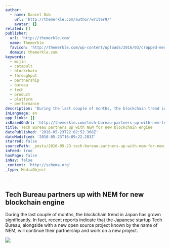 ```yaml
---
author:
  - name: Daniel Dob
    url: 'http://themerkle.com/author/writer9/'
    avatar: {}
related: []
publisher:
  url: 'http://themerkle.com'
  name: Themerkle
  favicon: 'http://themerkle.com/wp-content/uploads/2016/03/cropped-merkle-white-1-192x192.png'
  domain: themerkle.com
keywords:
  - mijin
  - catapult
  - blockchain
  - throughput
  - partnership
  - bureau
  - tech
  - product
  - platform
  - performance
description: 'During the last couple of months, the blockchain trend in Japan has grown significantly. In fact, recent reports indicate that the Japanese startup Tech Bureau, alongside with a new open source project known by the name of NEM, will continue their partnership and work on a new project.'
inLanguage: en
app_links: []
isBasedOnUrl: 'http://themerkle.com/tech-bureau-partners-up-with-nem-for-new-blockchain-engine/'
title: Tech Bureau partners up with NEM for new blockchain engine
datePublished: '2016-05-23T22:02:52.368Z'
dateModified: '2016-05-23T16:09:22.283Z'
starred: false
sourcePath: _posts/2016-05-23-tech-bureau-partners-up-with-nem-for-new-blockchain-engine.md
inFeed: true
hasPage: false
inNav: false
_context: 'http://schema.org'
_type: MediaObject

---
```

<article style=""><h1>Tech Bureau partners up with NEM for new blockchain engine</h1><p>During the last couple of months, the blockchain trend in Japan has grown significantly. In fact, recent reports indicate that the Japanese startup Tech Bureau, alongside with a new open source project known by the name of NEM, will continue their partnership and work on a new project.</p><img src="http://themerkle.com/wp-content/uploads/2016/05/shutterstock_313101899.jpg" /></article>